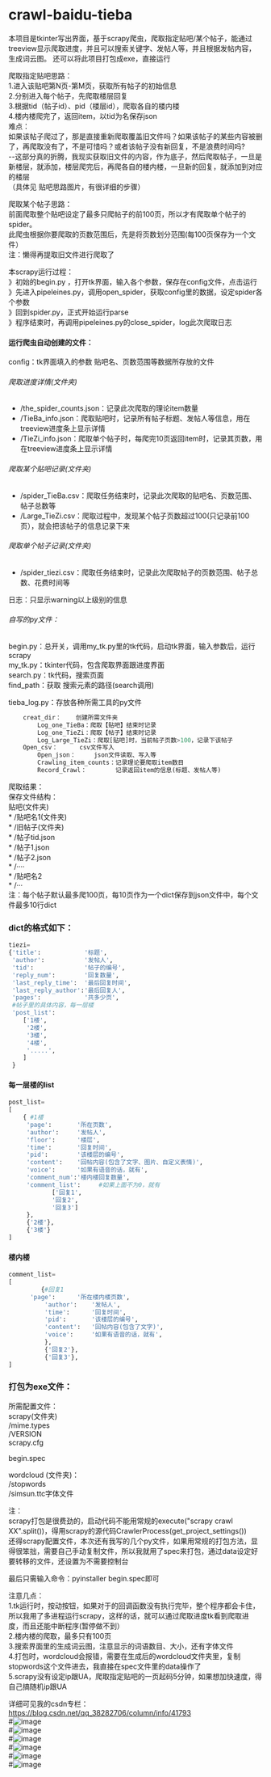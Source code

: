 # crawl-baidu-tieba
本项目是tkinter写出界面，基于scrapy爬虫，爬取指定贴吧/某个帖子，能通过treeview显示爬取进度，并且可以搜索关键字、发帖人等，并且根据发帖内容，生成词云图。 还可以将此项目打包成exe，直接运行

  
爬取指定贴吧思路：  
1.进入该贴吧第N页-第M页，获取所有帖子的初始信息  
2.分别进入每个帖子，先爬取楼层回复  
3.根据tid（帖子id）、pid（楼层id），爬取各自的楼内楼  
4.楼内楼爬完了，返回item，以tid为名保存json  
难点：  
如果该帖子爬过了，那是直接重新爬取覆盖旧文件吗？如果该帖子的某些内容被删了，再爬取没有了，不是可惜吗？或者该帖子没有新回复，不是浪费时间吗?  
--这部分真的折腾，我现实获取旧文件的内容，作为底子，然后爬取帖子，一旦是新楼层，就添加，楼层爬完后，再爬各自的楼内楼，一旦新的回复，就添加到对应的楼层  
（具体见 贴吧思路图片，有很详细的步骤）  
  
爬取某个帖子思路：  
前面爬取整个贴吧设定了最多只爬帖子的前100页，所以才有爬取单个帖子的spider。  
此爬虫根据你要爬取的页数范围后，先是将页数划分范围(每100页保存为一个文件）  
注：懒得再提取旧文件进行爬取了  
  
  
本scrapy运行过程：  
》初始的begin.py   ，打开tk界面，输入各个参数，保存在config文件，点击运行  
》先进入pipeleines.py，调用open_spider，获取config里的数据，设定spider各个参数  
》回到spider.py，正式开始运行parse  
》程序结束时，再调用pipeleines.py的close_spider，log此次爬取日志  
  
  
  
  
#### 运行爬虫自动创建的文件：  
config：tk界面填入的参数 贴吧名、页数范围等数据所存放的文件  
  
###### 爬取进度详情(文件夹) 
* /the_spider_counts.json：记录此次爬取的理论item数量  
* /TieBa_info.json：爬取贴吧时，记录所有帖子标题、发帖人等信息，用在treeview进度条上显示详情  
* /TieZi_info.json：爬取单个帖子时，每爬完10页返回item时，记录其页数，用在treeview进度条上显示详情  
  
  
###### 爬取某个贴吧记录(文件夹)  
* /spider_TieBa.csv：爬取任务结束时，记录此次爬取的贴吧名、页数范围、帖子总数等  
* /Large_TieZi.csv：爬取过程中，发现某个帖子页数超过100(只记录前100页），就会把该帖子的信息记录下来  
  
  
###### 爬取单个帖子记录(文件夹)  
* /spider_tiezi.csv：爬取任务结束时，记录此次爬取帖子的页数范围、帖子总数、花费时间等  
  
日志：只显示warning以上级别的信息  
  
  
###### 自写的py文件：  
begin.py：总开关，调用my_tk.py里的tk代码，启动tk界面，输入参数后，运行scrapy  
my_tk.py：tkinter代码，包含爬取界面跟进度界面  
search.py：tk代码，搜索页面  
find_path：获取 搜索元素的路径(search调用)  
  
tieba_log.py：存放各种所需工具的py文件  
```python
	creat_dir：    创建所需文件夹  
    	Log_one_TieBa：爬取【贴吧】结束时记录  
    	Log_one_TieZi：爬取【帖子】结束时记录  
    	Log_Large_TieZi：爬取[贴吧]时，当前帖子页数>100，记录下该帖子  
	Open_csv：      csv文件写入  
    	Open_json：     json文件读取、写入等  
    	Crawling_item_counts：记录理论要爬取item数目  
    	Record_Crawl：        记录返回item的信息(标题、发帖人等)  
```
  
  
爬取结果：  
保存文件结构：  
贴吧(文件夹)  
		* /贴吧名1(文件夹)  
			* /旧帖子(文件夹)  
			* /帖子tid.json  
		* /帖子1.json  
		* /帖子2.json  
		* /····  
	* /贴吧名2  
	* /···  
注：每个帖子默认最多爬100页，每10页作为一个dict保存到json文件中，每个文件最多10行dict  
  
### dict的格式如下： 
```python
tiezi= 
{'title':            '标题',  
 'author':           '发帖人',  
 'tid':              '帖子的编号',  
 'reply_num':        '回复数量',  
 'last_reply_time':  '最后回复时间',  
 'last_reply_author':'最后回复人',  
 'pages':            '共多少页', 
 #帖子里的具体内容，每一层楼  
 'post_list': 
    ['1楼',  
     '2楼',  
     '3楼',  
     '4楼',  
     '.....',
    ]  
 }  
 ```
  
#### 每一层楼的list  
```python
post_list=
[ 
	{ #1楼  
	 'page':       '所在页数',  
	 'author':     '发帖人',  
	 'floor':      '楼层',  
	 'time':       '回复时间',  
	 'pid':        '该楼层的编号',  
	 'content':    '回帖内容(包含了文字、图片、自定义表情)',  
	 'voice':      '如果有语音的话，就有',  
	 'comment_num':'楼内楼回复数量',  
	 'comment_list':     #如果上面不为0，就有  
			['回复1',  
			'回复2',  
			'回复3']  
	 },  
	 {'2楼'},  
	 {'3楼'}  
]
```
#### 楼内楼  
```python
comment_list=
[	
         {#回复1  
	  'page':      '所在楼内楼页数',  
          'author':    '发帖人',  
          'time':      '回复时间',  
          'pid':       '该楼层的编号',  
          'content':   '回帖内容(包含了文字)',  
          'voice':     '如果有语音的话，就有',  
          },  
          {'回复2'},  
          {'回复3'},  
]  
```
  
  
### 打包为exe文件：  
  
所需配置文件：    
scrapy(文件夹)  
	/mime.types  
	/VERSION  
scrapy.cfg  
  
begin.spec   
  
wordcloud  (文件夹)：  
	/stopwords  
	/simsun.ttc字体文件  
  
  
注：  
scrapy打包是很费劲的，启动代码不能用常规的execute("scrapy crawl XX".split())，得用scrapy的源代码CrawlerProcess(get_project_settings())  
还得scrapy配置文件，本次还有我写的几个py文件，如果用常规的打包方法，显得很笨拙，需要自己手动复制文件，所以我就用了spec来打包，通过data设定好要转移的文件，还设置为不需要控制台  
  
最后只需输入命令：pyinstaller begin.spec即可  
  
  
注意几点：  
1.tk运行时，按动按钮，如果对于的回调函数没有执行完毕，整个程序都会卡住，所以我用了多进程运行scrapy，这样的话，就可以通过爬取进度tk看到爬取进度，而且还能中断程序(暂停做不到）  
2.楼内楼的爬取，最多只有100页  
3.搜索界面里的生成词云图，注意显示的词语数目、大小，还有字体文件  
4.打包时，wordcloud会报错，需要在生成后的wordcloud文件夹里，复制stopwords这个文件进去，我直接在spec文件里的data操作了  
5.scrapy没有设定ip跟UA，爬取指定贴吧的一页起码5分钟，如果想加快速度，得自己搞随机ip跟UA


详细可见我的csdn专栏：https://blog.csdn.net/qq_38282706/column/info/41793  
#![image](https://github.com/zhishiluguoliu6/crawl-baidu-tieba/blob/master/%E5%9B%BE%E7%89%87/%E5%BC%80%E5%A7%8B.jpg)  
#![image](https://github.com/zhishiluguoliu6/crawl-baidu-tieba/blob/master/%E5%9B%BE%E7%89%87/%E8%B4%B4%E5%90%A7%E7%95%8C%E9%9D%A2.jpg)  
#![image](https://github.com/zhishiluguoliu6/crawl-baidu-tieba/blob/master/%E5%9B%BE%E7%89%87/%E5%B8%96%E5%AD%90%E7%95%8C%E9%9D%A2.jpg)  
#![image](https://github.com/zhishiluguoliu6/crawl-baidu-tieba/blob/master/%E5%9B%BE%E7%89%87/%E7%88%AC%E5%8F%96%E8%BF%9B%E5%BA%A6.jpg)  
#![image](https://github.com/zhishiluguoliu6/crawl-baidu-tieba/blob/master/%E5%9B%BE%E7%89%87/%E6%90%9C%E7%B4%A2.jpg)  
#![image](https://github.com/zhishiluguoliu6/crawl-baidu-tieba/blob/master/%E5%9B%BE%E7%89%87/%E7%94%9F%E6%88%90%E8%AF%8D%E4%BA%91%E5%9B%BE.jpg)



